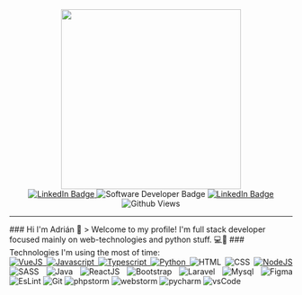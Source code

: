 <div id="header" align="center">
   <img src="https://media3.giphy.com/media/qgQUggAC3Pfv687qPC/giphy.gif?cid=ecf05e47bpd3cw43ghq7uy6xvh6o8a4it2w9445o8axwbgov&rid=giphy.gif&ct=g" width="320"/>
</div>
<div id="BADGES" align="center">
   <a href="https://www.linkedin.com/in/adrian-m-941735185/?trk=public_profile_browsemap&originalSubdomain=cz">
   <img src="https://img.shields.io/badge/LinkedIn-blue?style=for-the-badge&logo=linkedin&logoColor=white" alt="LinkedIn Badge"/>
   </a>
   <img src="https://img.shields.io/badge/-FULLSTACK%20WEB%20DEVELOPER-black?style=for-the-badge" alt="Software Developer Badge"/>
   <a href="https://www.linkedin.com/in/adrian-m-941735185/?trk=public_profile_browsemap&originalSubdomain=cz">
   <img src="https://img.shields.io/badge/LinkedIn-blue?style=for-the-badge&logo=linkedin&logoColor=white" alt="LinkedIn Badge"/>
   </a>
</div>
<div id="BADGES" align="center">
   <img src="https://komarev.com/ghpvc/?username=surzo18&style=flat-square&color=blue" alt="Github Views"/>
</div>
<hr/>
### Hi I'm Adrián 👋
> Welcome to my profile! I'm full stack developer focused mainly on web-technologies and python stuff. 💻🐍
### Technologies I'm using the most of time:
<br/> 
<div id="technologies" align="justify">
   <a href="https://vuejs.org/">
   <img src="https://camo.githubusercontent.com/372b662f4b2de885acce0f4619ab56a4ed9259d577cbdac8933b293d6e6f9f3f/68747470733a2f2f696d672e736869656c64732e696f2f62616467652f7675656a732d2532333335343935652e7376673f7374796c653d666f722d7468652d6261646765266c6f676f3d767565646f746a73266c6f676f436f6c6f723d253233344643303844" alt="VueJS"/>
   </a>
   <a href="https://www.javascript.com/">
   <img src="https://camo.githubusercontent.com/aeddc848275a1ffce386dc81c04541654ca07b2c43bbb8ad251085c962672aea/68747470733a2f2f696d672e736869656c64732e696f2f62616467652f6a6176617363726970742d2532333332333333302e7376673f7374796c653d666f722d7468652d6261646765266c6f676f3d6a617661736372697074266c6f676f436f6c6f723d253233463744463145" alt="Javascript"/>
   </a>
   <a href="https://www.typescriptlang.org/">
   <img src="https://img.shields.io/badge/TypeScript-007ACC?style=for-the-badge&logo=typescript&logoColor=white" alt="Typescript"/>
   </a>
   </a>
   <a href="https://www.python.org/">
   <img src="https://img.shields.io/badge/Python-3776AB?style=for-the-badge&logo=python&logoColor=white" alt="Python"/>
   </a>
   <img src="https://img.shields.io/badge/HTML5-E34F26?style=for-the-badge&logo=html5&logoColor=white" alt="HTML"/>
   <img src="https://img.shields.io/badge/CSS3-1572B6?style=for-the-badge&logo=css3&logoColor=white" alt="CSS"/>
   <a href="https://nodejs.org/en//">
      <img src="https://img.shields.io/badge/Node.js-43853D?style=for-the-badge&logo=node.js&logoColor=white" alt="NodeJS"/>
   </a>
   <img src="https://img.shields.io/badge/Sass-CC6699?style=for-the-badge&logo=sass&logoColor=white" alt="SASS"/>
   <img src="https://img.shields.io/badge/Java-ED8B00?style=for-the-badge&logo=java&logoColor=white" alt="Java"/>
   <img src="https://img.shields.io/badge/React-20232A?style=for-the-badge&logo=react&logoColor=61DAFB" alt="ReactJS"/>
   <img src="https://img.shields.io/badge/Bootstrap-563D7C?style=for-the-badge&logo=bootstrap&logoColor=white" alt="Bootstrap"/>
   <img src="https://img.shields.io/badge/Laravel-FF2D20?style=for-the-badge&logo=laravel&logoColor=white" alt="Laravel"/>
   <img src="https://img.shields.io/badge/MySQL-005C84?style=for-the-badge&logo=mysql&logoColor=whitee" alt="Mysql"/>
   <img src="https://img.shields.io/badge/Figma-F24E1E?style=for-the-badge&logo=figma&logoColor=white" alt="Figma"/>
   <img src="https://img.shields.io/badge/eslint-3A33D1?style=for-the-badge&logo=eslint&logoColor=white" alt="EsLint"/>
   <img src="https://img.shields.io/badge/GIT-E44C30?style=for-the-badge&logo=git&logoColor=white" alt="Git"/>

	
   
   <img src="http://img.shields.io/badge/-PHPStorm-181717?style=for-the-badge&logo=phpstorm&logoColor=white" alt="phpstorm"/>
   <img src="https://img.shields.io/badge/WebStorm-000000?style=for-the-badge&logo=WebStorm&logoColor=white" alt="webstorm"/>
   <img src="https://img.shields.io/badge/PyCharm-000000.svg?&style=for-the-badge&logo=PyCharm&logoColor=white" alt="pycharm"/>
   <img src="https://img.shields.io/badge/Visual_Studio_Code-0078D4?style=for-the-badge&logo=visual%20studio%20code&logoColor=white" alt="vsCode"/>


</div>
<!--
   **surzo18/surzo18** is a ✨ _special_ ✨ repository because its `README.md` (this file) appears on your GitHub profile.
   
   Here are some ideas to get you started:
   
   - 🔭 I’m currently working on ...
   - 🌱 I’m currently learning ...
   - 👯 I’m looking to collaborate on ...
   - 🤔 I’m looking for help with ...
   - 💬 Ask me about ...
   - 📫 How to reach me: ...
   - 😄 Pronouns: ...
   - ⚡ Fun fact: ...
   -->
